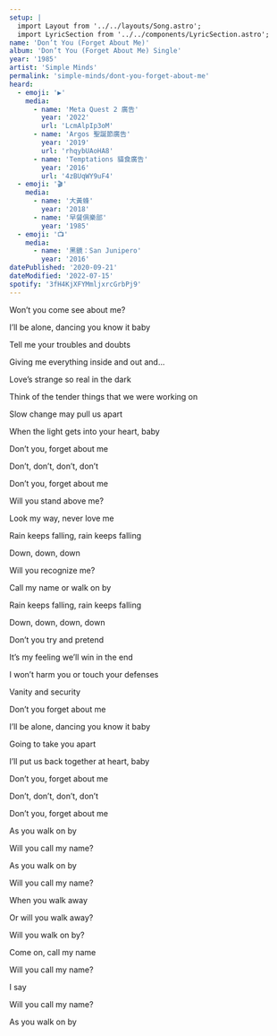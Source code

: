 ```yaml
---
setup: |
  import Layout from '../../layouts/Song.astro';
  import LyricSection from '../../components/LyricSection.astro';
name: 'Don’t You (Forget About Me)'
album: 'Don’t You (Forget About Me) Single'
year: '1985'
artist: 'Simple Minds'
permalink: 'simple-minds/dont-you-forget-about-me'
heard:
  - emoji: '▶️'
    media:
      - name: 'Meta Quest 2 廣告'
        year: '2022'
        url: 'LcmAlpIp3oM'
      - name: 'Argos 聖誕節廣告'
        year: '2019'
        url: 'rhqybUAoHA8'
      - name: 'Temptations 貓食廣告'
        year: '2016'
        url: '4zBUqWY9uF4'
  - emoji: '🎬'
    media:
      - name: '大黃蜂'
        year: '2018'
      - name: '早餐俱樂部'
        year: '1985'
  - emoji: '📺'
    media:
      - name: '黑鏡：San Junipero'
        year: '2016'
datePublished: '2020-09-21'
dateModified: '2022-07-15'
spotify: '3fH4KjXFYMmljxrcGrbPj9'
---
```


<LyricSection>

Won&rsquo;t you come see about me?

I&rsquo;ll be alone, dancing you know it baby

Tell me your troubles and doubts

Giving me everything inside and out and...

Love&rsquo;s strange so real in the dark

Think of the tender things that we were working on

Slow change may pull us apart

When the light gets into your heart, baby

</LyricSection>

<LyricSection>

Don&rsquo;t you, forget about me

Don&rsquo;t, don&rsquo;t, don&rsquo;t, don&rsquo;t

Don&rsquo;t you, forget about me

</LyricSection>

<LyricSection>

Will you stand above me?

Look my way, never love me

Rain keeps falling, rain keeps falling

Down, down, down

Will you recognize me?

Call my name or walk on by

Rain keeps falling, rain keeps falling

Down, down, down, down

</LyricSection>

<LyricSection>

Don&rsquo;t you try and pretend

It&rsquo;s my feeling we&rsquo;ll win in the end

I won&rsquo;t harm you or touch your defenses

Vanity and security

</LyricSection>

<LyricSection>

Don&rsquo;t you forget about me

I&rsquo;ll be alone, dancing you know it baby

Going to take you apart

I&rsquo;ll put us back together at heart, baby

Don&rsquo;t you, forget about me

Don&rsquo;t, don&rsquo;t, don&rsquo;t, don&rsquo;t

Don&rsquo;t you, forget about me

</LyricSection>

<LyricSection>

As you walk on by

Will you call my name?

As you walk on by

Will you call my name?

When you walk away

</LyricSection>

<LyricSection>

Or will you walk away?

Will you walk on by?

Come on, call my name

Will you call my name?

I say

Will you call my name?

As you walk on by

</LyricSection>
